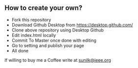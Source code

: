 ## How to create your own?

* Fork this repository
* Download Github Desktop from https://desktop.github.com/
* Clone above repository using Desktop Github
* Edit index.html locally
* Commit To Master once done with editing
* Go to setting and publish your page
* All done

If willing to buy me a Coffee write at sunilk@ieee.org
